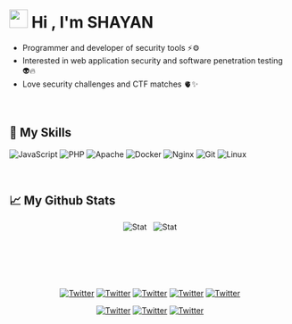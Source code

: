 # <img src="https://media.giphy.com/media/hvRJCLFzcasrR4ia7z/giphy.gif" width="33px" height="33px"> Hi , I'm SHAYAN

 - Programmer and developer of security tools ⚡️⚙️
 - Interested in web application security and software penetration testing 👽🔥
 - Love security challenges and CTF matches 🫀✨

<br>

## 👻 My Skills

 ![JavaScript](https://img.shields.io/badge/Python-323330?style=for-the-badge&logo=python&logoColor=white) ![PHP](https://img.shields.io/badge/PHP-777BB4?style=for-the-badge&logo=php&logoColor=white)  ![Apache](https://img.shields.io/badge/Apache-D22128?style=for-the-badge&logo=Apache&logoColor=white) ![Docker](https://img.shields.io/badge/Docker-2CA5E0?style=for-the-badge&logo=docker&logoColor=white) ![Nginx](https://img.shields.io/badge/Nginx-009639?style=for-the-badge&logo=nginx&logoColor=white) ![Git](https://img.shields.io/badge/GIT-E44C30?style=for-the-badge&logo=git&logoColor=white)  ![Linux](https://img.shields.io/badge/Linux-FCC624?style=for-the-badge&logo=linux&logoColor=black)
 
 <br>
 
 ## 📈 My Github Stats
 <div align='center'>
 
![Stat](https://github-readme-stats-git-masterrstaa-rickstaa.vercel.app/api?username=shayanstx&theme=dracula)  ‌ ‌ ‌![Stat](https://github-readme-stats.vercel.app/api/top-langs/?username=shayanstx&theme=dracula)
 
 </div>
 
<br>
 
## ‌ 

 <div align='center'>

 [![Twitter](https://img.shields.io/badge/GitHub-100000?style=for-the-badge&logo=github&logoColor=white)](https://github.com/shayanstx) [![Twitter](https://img.shields.io/badge/Twitter-1DA1F2?style=for-the-badge&logo=twitter&logoColor=white)](https://twitter.com/shayanstx) [![Twitter](https://img.shields.io/badge/Instagram-E4405F?style=for-the-badge&logo=instagram&logoColor=white)](https://instagram.com/shayanstx) [![Twitter](https://img.shields.io/badge/LinkedIn-0077B5?style=for-the-badge&logo=linkedin&logoColor=whit)](https://linked.in/shayanstx) [![Twitter](https://img.shields.io/badge/YouTube-FF0000?style=for-the-badge&logo=youtube&logoColor=white)](https://www.youtube.com/@shayanstx)

[![Twitter](https://img.shields.io/badge/Gmail-D14836?style=for-the-badge&logo=gmail&logoColor=white)](mailto:shayanstx@gmail.com) [![Twitter](https://img.shields.io/badge/Telegram-2CA5E0?style=for-the-badge&logo=telegram&logoColor=white)](https://t.me/shayanstx) [![Twitter](https://img.shields.io/badge/Discord-5865F2?style=for-the-badge&logo=discord&logoColor=white)](https://discordapp.com/users/939228933994479676) 

<div>
